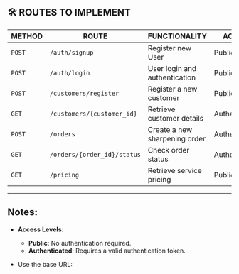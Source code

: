 ## 🛠️ ROUTES TO IMPLEMENT


| **METHOD** | **ROUTE**                 | **FUNCTIONALITY**                     | **ACCESS**      |
|------------|---------------------------|---------------------------------------|-----------------|
| `POST`     | `/auth/signup`            | Register new User         | Public          |
| `POST`     | `/auth/login`             | User login and authentication         | Public          |
| `POST`     | `/customers/register`     | Register a new customer               | Public          |
| `GET`      | `/customers/{customer_id}`| Retrieve customer details             | Authenticated   |
| `POST`     | `/orders`                 | Create a new sharpening order         | Authenticated   |
| `GET`      | `/orders/{order_id}/status`| Check order status                    | Authenticated   |
| `GET`      | `/pricing`                | Retrieve service pricing              | Public          |

---

## Notes:

- **Access Levels**:
  - **Public**: No authentication required.
  - **Authenticated**: Requires a valid authentication token.

- Use the base URL:  

